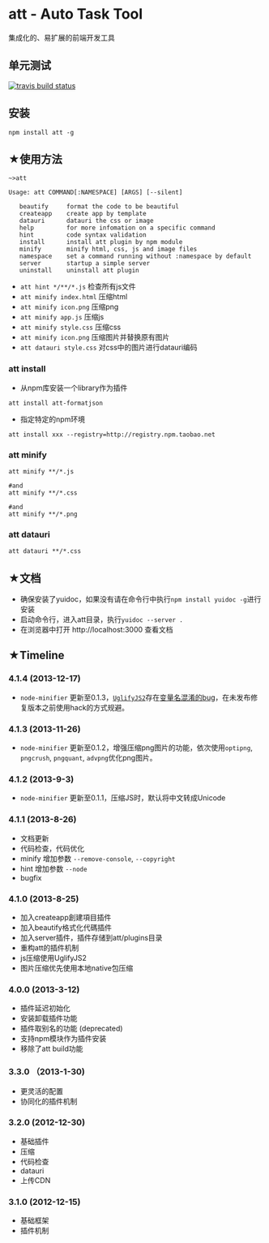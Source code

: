 att - Auto Task Tool
=====
集成化的、易扩展的前端开发工具


单元测试
------
[![travis build status](https://api.travis-ci.org/colorhook/att.png)](https://www.travis-ci.org/colorhook/att)

安装
------

```shell
npm install att -g
```

★使用方法
--------

```shell
~>att

Usage: att COMMAND[:NAMESPACE] [ARGS] [--silent]

   beautify     format the code to be beautiful
   createapp    create app by template
   datauri      datauri the css or image
   help         for more infomation on a specific command
   hint         code syntax validation
   install      install att plugin by npm module
   minify       minify html, css, js and image files
   namespace    set a command running without :namespace by default
   server       startup a simple server
   uninstall    uninstall att plugin

```

* `att hint */**/*.js` 检查所有js文件
* `att minify index.html`  压缩html
* `att minify icon.png`  压缩png
* `att minify app.js`  压缩js
* `att minify style.css`  压缩css
* `att minify icon.png` 压缩图片并替换原有图片
* `att datauri style.css`  对css中的图片进行datauri编码



### att install


* 从npm库安装一个library作为插件

```
att install att-formatjson
```


* 指定特定的npm环境

```
att install xxx --registry=http://registry.npm.taobao.net
```

### att minify

```
att minify **/*.js

#and
att minify **/*.css

#and
att minify **/*.png
```

### att datauri

```
att datauri **/*.css
```

★文档
--------
- 确保安装了yuidoc，如果没有请在命令行中执行`npm install yuidoc -g`进行安装
- 启动命令行，进入att目录，执行`yuidoc --server .`
- 在浏览器中打开 http://localhost:3000 查看文档


★Timeline
----------------
### 4.1.4 (2013-12-17)
* `node-minifier` 更新至0.1.3，[`UglifyJS2`](https://github.com/mishoo/UglifyJS2)存在[变量名混淆的bug](https://github.com/mishoo/UglifyJS2/issues/242)，在未发布修复版本之前使用hack的方式规避。

### 4.1.3 (2013-11-26)
* `node-minifier` 更新至0.1.2，增强压缩png图片的功能，依次使用`optipng`, `pngcrush`, `pngquant`, `advpng`优化png图片。

### 4.1.2 (2013-9-3)
* `node-minifier` 更新至0.1.1，压缩JS时，默认将中文转成Unicode

### 4.1.1 (2013-8-26)
* 文档更新
* 代码检查，代码优化
* minify 增加参数 `--remove-console`, `--copyright`
* hint 增加参数 `--node`
* bugfix

### 4.1.0 (2013-8-25)
* 加入createapp創建項目插件
* 加入beautify格式化代碼插件
* 加入server插件，插件存储到att/plugins目录
* 重构att的插件机制
* js压缩使用UglifyJS2
* 图片压缩优先使用本地native包压缩

### 4.0.0 (2013-3-12)
* 插件延迟初始化
* 安装卸载插件功能
* 插件取别名的功能 (deprecated)
* 支持npm模块作为插件安装
* 移除了att build功能

### 3.3.0 （2013-1-30)

* 更灵活的配置
* 协同化的插件机制

### 3.2.0 (2012-12-30)

* 基础插件
* 压缩
* 代码检查
* datauri
* 上传CDN

### 3.1.0 (2012-12-15)

* 基础框架
* 插件机制